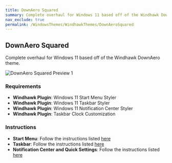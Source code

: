 ```yaml
---
title: DownAero Squared
summary: Complete overhaul for Windows 11 based off of the Windhawk DownAero theme
nav_exclude: true
permalink: /WindowsThemes/WindhawkThemes/DownAeroSquared
---
```


## DownAero Squared

Complete overhaul for Windows 11 based off of the Windhawk DownAero theme.

![DownAero Squared Preview 1](https://the-back-room.info/assets/images/previews/windhawk-themes/down-aero-squared/Preview-1.bmp?raw=True)  

### Requirements

- **Windhawk Plugin**: Windows 11 Start Menu Styler
- **Windhawk Plugin**: Windows 11 Taskbar Styler
- **Windhawk Plugin**: Windows 11 Notification Center Styler
- **Windhawk Plugin**: Taskbar Clock Customization

### Instructions

- **Start Menu**: Follow the instructions listed [here](https://the-back-room.info/Windhawk/StartMenuStyler/DownAeroSquared)
- **Taskbar**: Follow the instructions listed [here](https://the-back-room.info/Windhawk/TaskbarStyler/DownAeroSquared)
- **Notification Center and Quick Settings**: Follow the instructions listed [here](https://the-back-room.info/Windhawk/NotificationCenterStyler/DownAeroSquared)
